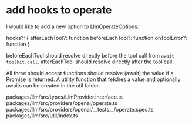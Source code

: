 # add hooks to operate

I would like to add a new option to LlmOperateOptions:

hooks?: {
  afterEachTool?: function
  beforeEachTool?: function
  onToolError?: function
}

beforeEachTool should resolve directly before the tool call from `await toolkit.call`.
afterEachTool should resolve directly after the tool call.

All three should accept functions should resolve (await) the value if a Promise is returned.
A utility function that fetches a value and optionally awaits can be created in the util folder.

<Files>
packages/llm/src/types/LlmProvider.interface.ts
packages/llm/src/providers/openai/operate.ts
packages/llm/src/providers/openai/__tests__/operate.spec.ts
packages/llm/src/util/index.ts
</Files>